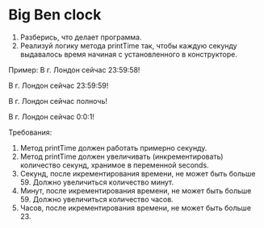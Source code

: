 # Big Ben clock
1. Разберись, что делает программа.
2. Реализуй логику метода printTime так, чтобы каждую секунду выдавалось время начиная с установленного в конструкторе.

Пример:
В г. Лондон сейчас 23:59:58!

В г. Лондон сейчас 23:59:59!

В г. Лондон сейчас полночь!

В г. Лондон сейчас 0:0:1!

Требования:
1. Метод printTime должен работать примерно секунду.
2. Метод printTime должен увеличивать (инкрементировать) количество секунд, хранимое в переменной seconds.
3. Секунд, после икрементирования времени, не может быть больше 59. Должно увеличиться количество минут.
4. Минут, после икрементирования времени, не может быть больше 59. Должно увеличиться количество часов.
5. Часов, после икрементирования времени, не может быть больше 23.
